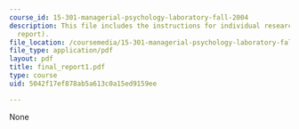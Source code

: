 ```yaml
---
course_id: 15-301-managerial-psychology-laboratory-fall-2004
description: This file includes the instructions for individual research project (final
  report).
file_location: /coursemedia/15-301-managerial-psychology-laboratory-fall-2004/5042f17ef878ab5a613c0a15ed9159ee_final_report1.pdf
file_type: application/pdf
layout: pdf
title: final_report1.pdf
type: course
uid: 5042f17ef878ab5a613c0a15ed9159ee

---
```

None